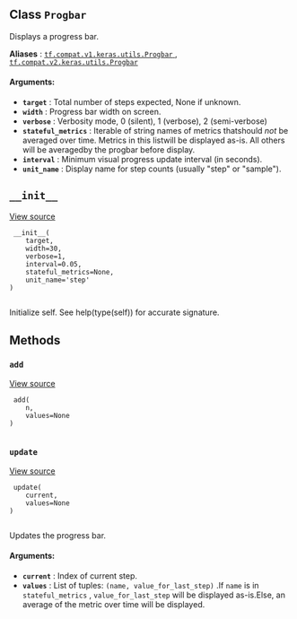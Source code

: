 

## Class  `Progbar` 
Displays a progress bar.

**Aliases** : [ `tf.compat.v1.keras.utils.Progbar` ](/api_docs/python/tf/keras/utils/Progbar), [ `tf.compat.v2.keras.utils.Progbar` ](/api_docs/python/tf/keras/utils/Progbar)

#### Arguments:
- **`target`** : Total number of steps expected, None if unknown.
- **`width`** : Progress bar width on screen.
- **`verbose`** : Verbosity mode, 0 (silent), 1 (verbose), 2 (semi-verbose)
- **`stateful_metrics`** : Iterable of string names of metrics thatshould *not* be averaged over time. Metrics in this listwill be displayed as-is. All others will be averagedby the progbar before display.
- **`interval`** : Minimum visual progress update interval (in seconds).
- **`unit_name`** : Display name for step counts (usually "step" or "sample").


##  `__init__` 
[View source](https://github.com/tensorflow/tensorflow/blob/r2.0/tensorflow/python/keras/utils/generic_utils.py#L326-L349)

```
 __init__(
    target,
    width=30,
    verbose=1,
    interval=0.05,
    stateful_metrics=None,
    unit_name='step'
)
 
```

Initialize self.  See help(type(self)) for accurate signature.

## Methods


###  `add` 
[View source](https://github.com/tensorflow/tensorflow/blob/r2.0/tensorflow/python/keras/utils/generic_utils.py#L477-L478)

```
 add(
    n,
    values=None
)
 
```

###  `update` 
[View source](https://github.com/tensorflow/tensorflow/blob/r2.0/tensorflow/python/keras/utils/generic_utils.py#L351-L475)

```
 update(
    current,
    values=None
)
 
```

Updates the progress bar.

#### Arguments:
- **`current`** : Index of current step.
- **`values`** : List of tuples: `(name, value_for_last_step)` .If  `name`  is in  `stateful_metrics` , `value_for_last_step`  will be displayed as-is.Else, an average of the metric over time will be displayed.
